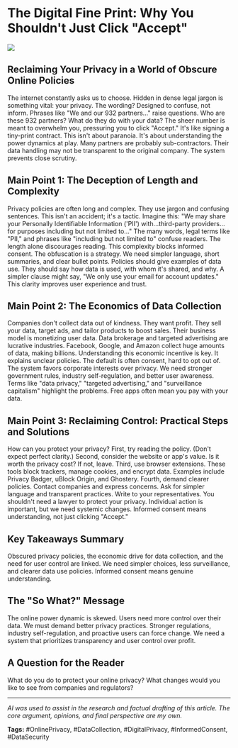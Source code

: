 # The Digital Fine Print: Why You Shouldn't Just Click "Accept"

![](/images/the-digital-fine-print-why-you-shouldnt-just-click-accept_img.png)


## Reclaiming Your Privacy in a World of Obscure Online Policies

The internet constantly asks us to choose.  Hidden in dense legal jargon is something vital: your privacy.  The wording?  Designed to confuse, not inform.  Phrases like "We and our 932 partners…" raise questions.  Who are these 932 partners? What do they do with your data?  The sheer number is meant to overwhelm you, pressuring you to click "Accept." It's like signing a tiny-print contract.  This isn't about paranoia. It's about understanding the power dynamics at play.  Many partners are probably sub-contractors.  Their data handling may not be transparent to the original company. The system prevents close scrutiny.


## Main Point 1: The Deception of Length and Complexity

Privacy policies are often long and complex. They use jargon and confusing sentences. This isn't an accident; it's a tactic.  Imagine this:  "We may share your Personally Identifiable Information ('PII') with…third-party providers…for purposes including but not limited to…"  The many words, legal terms like "PII," and phrases like "including but not limited to" confuse readers. The length alone discourages reading. This complexity blocks informed consent.  The obfuscation is a strategy. We need simpler language, short summaries, and clear bullet points.  Policies should give examples of data use. They should say how data is used, with whom it's shared, and why. A simpler clause might say, "We only use your email for account updates." This clarity improves user experience and trust.


## Main Point 2: The Economics of Data Collection

Companies don't collect data out of kindness. They want profit. They sell your data, target ads, and tailor products to boost sales.  Their business model is monetizing user data. Data brokerage and targeted advertising are lucrative industries. Facebook, Google, and Amazon collect huge amounts of data, making billions. Understanding this economic incentive is key.  It explains unclear policies.  The default is often consent, hard to opt out of.  The system favors corporate interests over privacy. We need stronger government rules, industry self-regulation, and better user awareness.  Terms like "data privacy," "targeted advertising," and "surveillance capitalism" highlight the problems. Free apps often mean you pay with your data.


## Main Point 3: Reclaiming Control: Practical Steps and Solutions

How can you protect your privacy? First, try reading the policy.  (Don't expect perfect clarity.) Second, consider the website or app's value. Is it worth the privacy cost? If not, leave.  Third, use browser extensions. These tools block trackers, manage cookies, and encrypt data. Examples include Privacy Badger, uBlock Origin, and Ghostery. Fourth, demand clearer policies. Contact companies and express concerns.  Ask for simpler language and transparent practices. Write to your representatives. You shouldn't need a lawyer to protect your privacy. Individual action is important, but we need systemic changes. Informed consent means understanding, not just clicking "Accept."


## Key Takeaways Summary

Obscured privacy policies, the economic drive for data collection, and the need for user control are linked. We need simpler choices, less surveillance, and clearer data use policies. Informed consent means genuine understanding.


## The "So What?" Message

The online power dynamic is skewed. Users need more control over their data. We must demand better privacy practices. Stronger regulations, industry self-regulation, and proactive users can force change.  We need a system that prioritizes transparency and user control over profit.


## A Question for the Reader

What do you do to protect your online privacy? What changes would you like to see from companies and regulators?


---

*AI was used to assist in the research and factual drafting of this article. The core argument, opinions, and final perspective are my own.*

**Tags:** #OnlinePrivacy, #DataCollection, #DigitalPrivacy, #InformedConsent, #DataSecurity
